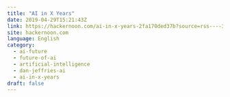 ```yaml
---
title: "AI in X Years"
date: 2019-04-29T15:21:43Z
link: https://hackernoon.com/ai-in-x-years-2fa170ded37b?source=rss----3a8144eabfe3---4
site: hackernoon.com
language: English
category:
  - ai-future
  - future-of-ai
  - artificial-intelligence
  - dan-jeffries-ai
  - ai-in-x-years
draft: false
---
```

